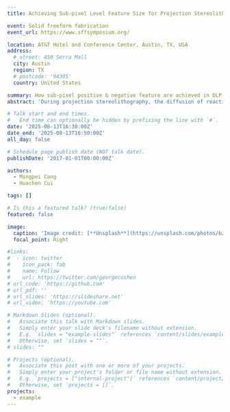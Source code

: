 ```yaml
---
title: Achieving Sub-pixel Level Feature Size for Projection Stereolithography via Precise Spatial and Temporal Control of Photopolymerization

event: Solid freeform fabrication
event_url: https://www.sffsymposium.org/

location: AT&T Hotel and Conference Center, Austin, TX, USA
address:
  # street: 450 Serra Mall
  city: Austin
  region: TX
  # postcode: '94305'
  country: United States

summary: How sub-pixel positive & negative feature are achieved in DLP 3D printing.
abstract: 'During projection stereolithography, the diffusion of reaction agents and Gaussian pixel radiance make it challenging to 3D print features close to the nominal optical resolution. A multi-factor model that precisely predicts the photopolymerization process in temporal and spatial domain remain elusive. Here, we developed a reaction-diffusion model involving the effects of Gaussian pixel radiance, nanoparticle scattering, and radical diffusion to predict as well as visualize the reaction with sub-pixel level spatial resolution. Based on this model, we developed a novel grayscale compensation and segmentation exposure strategy, which, for the first time, enabled the fabrication of negative features of 0.8 pixel-size and positive features of 0.2 pixel-size. We also found it possible to achieve continuous production of parts with mere baseline top-down printing system, eliminating layer artifacts without the need of oxygen permeable membrane, nonreactive fluid bed or acoustic air-volume modulation. Our method successfully fabricates assembly-free planetary gears and microchannels.'

# Talk start and end times.
#   End time can optionally be hidden by prefixing the line with `#`.
date: '2025-08-13T16:30:00Z'
date_end: '2025-08-13T16:50:00Z'
all_day: false

# Schedule page publish date (NOT talk date).
publishDate: '2017-01-01T00:00:00Z'

authors:
  - Mingpei Cang
  - Huachen Cui

tags: []

# Is this a featured talk? (true/false)
featured: false

image:
  caption: 'Image credit: [**Unsplash**](https://unsplash.com/photos/bzdhc5b3Bxs)'
  focal_point: Right

#links:
#  - icon: twitter
#    icon_pack: fab
#    name: Follow
#    url: https://twitter.com/georgecushen
# url_code: 'https://github.com'
# url_pdf: ''
# url_slides: 'https://slideshare.net'
# url_video: 'https://youtube.com'

# Markdown Slides (optional).
#   Associate this talk with Markdown slides.
#   Simply enter your slide deck's filename without extension.
#   E.g. `slides = "example-slides"` references `content/slides/example-slides.md`.
#   Otherwise, set `slides = ""`.
# slides: ""

# Projects (optional).
#   Associate this post with one or more of your projects.
#   Simply enter your project's folder or file name without extension.
#   E.g. `projects = ["internal-project"]` references `content/project/deep-learning/index.md`.
#   Otherwise, set `projects = []`.
projects:
  - example
---
```


<!-- {{% callout note %}}
Click on the **Slides** button above to view the built-in slides feature.
{{% /callout %}} -->

<!-- Slides can be added in a few ways:

- **Create** slides using Hugo Blox Builder's [_Slides_](https://docs.hugoblox.com/reference/content-types/) feature and link using `slides` parameter in the front matter of the talk file
- **Upload** an existing slide deck to `static/` and link using `url_slides` parameter in the front matter of the talk file
- **Embed** your slides (e.g. Google Slides) or presentation video on this page using [shortcodes](https://docs.hugoblox.com/reference/markdown/).

Further event details, including [page elements](https://docs.hugoblox.com/reference/markdown/) such as image galleries, can be added to the body of this page. -->
